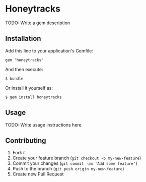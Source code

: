 # Honeytracks

TODO: Write a gem description

## Installation

Add this line to your application's Gemfile:

    gem 'honeytracks'

And then execute:

    $ bundle

Or install it yourself as:

    $ gem install honeytracks

## Usage

TODO: Write usage instructions here

## Contributing

1. Fork it
2. Create your feature branch (`git checkout -b my-new-feature`)
3. Commit your changes (`git commit -am 'Add some feature'`)
4. Push to the branch (`git push origin my-new-feature`)
5. Create new Pull Request

